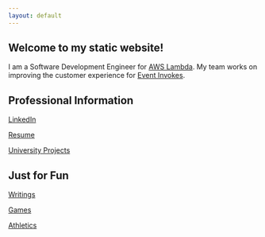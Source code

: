 ```yaml
---
layout: default
---
```

## Welcome to my static website!

I am a Software Development Engineer for [AWS Lambda](https://aws.amazon.com/lambda/). My team works on improving the customer experience for [Event Invokes](https://docs.aws.amazon.com/lambda/latest/dg/invocation-async.html).

## Professional Information

[LinkedIn](https://www.linkedin.com/in/matthew-mcbrien-784b32116/)

[Resume](./assets/resume.pdf)

[University Projects](./university_projects.html)

## Just for Fun

[Writings](./writings.html)

[Games](./games/games.html)

[Athletics](./running/running.html)


<script src='./js/stars.js'></script>